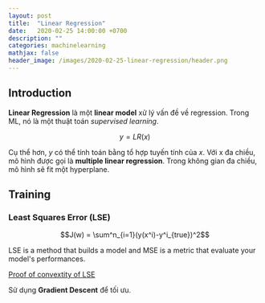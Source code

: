 ```yaml
---
layout: post
title:  "Linear Regression"
date:   2020-02-25 14:00:00 +0700
description: ""
categories: machinelearning
mathjax: false
header_image: /images/2020-02-25-linear-regression/header.png
---
```


## Introduction
**Linear Regression** là một **linear model** xử lý vấn đề về regression. Trong ML, nó là một thuật toán *supervised learning*.

$$y = LR(x)$$

Cụ thể hơn, $y$ có thể tính toán bằng tổ hợp tuyến tính của $x$. Với x đa chiều, mô hình được gọi là **multiple linear regression**. Trong không gian đa chiều, mô hình sẽ fit một hyperplane.

## Training
### Least Squares Error (LSE)
$$J(w) = \sum^n_{i=1}(y(x^i)-y^i_{true})^2$$

LSE is a method that builds a model and MSE is a metric that evaluate your model's performances.

[Proof of convextity of LSE](https://math.stackexchange.com/questions/483339/proof-of-convexity-of-linear-least-squares)

Sử dụng **Gradient Descent** để tối ưu.